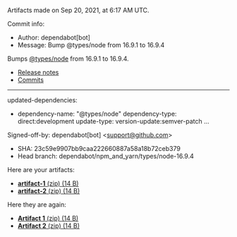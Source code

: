 Artifacts made on Sep 20, 2021, at
6:17 AM UTC.

Commit info:
- Author: dependabot[bot]
- Message: Bump @types&#x2F;node from 16.9.1 to 16.9.4

Bumps [@types&#x2F;node](https:&#x2F;&#x2F;github.com&#x2F;DefinitelyTyped&#x2F;DefinitelyTyped&#x2F;tree&#x2F;HEAD&#x2F;types&#x2F;node) from 16.9.1 to 16.9.4.
- [Release notes](https:&#x2F;&#x2F;github.com&#x2F;DefinitelyTyped&#x2F;DefinitelyTyped&#x2F;releases)
- [Commits](https:&#x2F;&#x2F;github.com&#x2F;DefinitelyTyped&#x2F;DefinitelyTyped&#x2F;commits&#x2F;HEAD&#x2F;types&#x2F;node)

---
updated-dependencies:
- dependency-name: &quot;@types&#x2F;node&quot;
  dependency-type: direct:development
  update-type: version-update:semver-patch
...

Signed-off-by: dependabot[bot] &lt;support@github.com&gt;
- SHA: 23c59e9907bb9caa222660887a58a18b72ceb379
- Head branch: dependabot&#x2F;npm_and_yarn&#x2F;types&#x2F;node-16.9.4

Here are your artifacts:
- [**artifact-1** (zip) (14 B)](https:&#x2F;&#x2F;github.com&#x2F;AHW214&#x2F;github-actions&#x2F;suites&#x2F;3813641181&#x2F;artifacts&#x2F;94279338)
- [**artifact-2** (zip) (14 B)](https:&#x2F;&#x2F;github.com&#x2F;AHW214&#x2F;github-actions&#x2F;suites&#x2F;3813641181&#x2F;artifacts&#x2F;94279339)

Here they are again:
- [**Artifact 1** (zip) (14 B)](https:&#x2F;&#x2F;github.com&#x2F;AHW214&#x2F;github-actions&#x2F;suites&#x2F;3813641181&#x2F;artifacts&#x2F;94279338)
- [**Artifact 2** (zip) (14 B)](https:&#x2F;&#x2F;github.com&#x2F;AHW214&#x2F;github-actions&#x2F;suites&#x2F;3813641181&#x2F;artifacts&#x2F;94279339)
